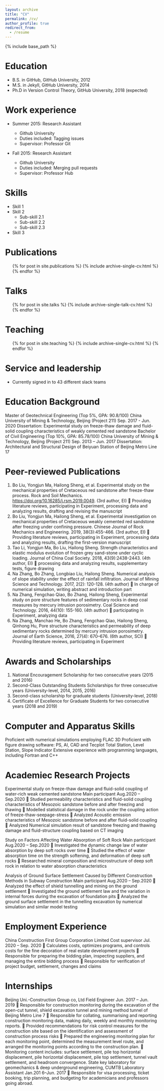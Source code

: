 ```yaml
---
layout: archive
title: "CV"
permalink: /cv/
author_profile: true
redirect_from:
  - /resume
---
```


{% include base_path %}

Education
======
* B.S. in GitHub, GitHub University, 2012
* M.S. in Jekyll, GitHub University, 2014
* Ph.D in Version Control Theory, GitHub University, 2018 (expected)

Work experience
======
* Summer 2015: Research Assistant
  * Github University
  * Duties included: Tagging issues
  * Supervisor: Professor Git

* Fall 2015: Research Assistant
  * Github University
  * Duties included: Merging pull requests
  * Supervisor: Professor Hub
  
Skills
======
* Skill 1
* Skill 2
  * Sub-skill 2.1
  * Sub-skill 2.2
  * Sub-skill 2.3
* Skill 3

Publications
======
  <ul>{% for post in site.publications %}
    {% include archive-single-cv.html %}
  {% endfor %}</ul>
  
Talks
======
  <ul>{% for post in site.talks %}
    {% include archive-single-talk-cv.html %}
  {% endfor %}</ul>
  
Teaching
======
  <ul>{% for post in site.teaching %}
    {% include archive-single-cv.html %}
  {% endfor %}</ul>
  
Service and leadership
======
* Currently signed in to 43 different slack teams


Education Background
======
Master of Geotechnical Engineering (Top 5%, GPA: 90.8/100)
China University of Mining & Technology, Beijing (Project 211)	Sep. 2017 - Jun. 2020
Dissertation: Experimental study on freeze-thaw damage and fluid-solid coupling characteristics of weakly cemented red sandstone
Bachelor of Civil Engineering (Top 10%, GPA: 85.78/100)
China University of Mining & Technology, Beijing (Project 211)	Sep. 2013 – Jun. 2017
Dissertation: Architectural and Structural Design of Beiyuan Station of Beijing Metro Line 17

Peer-reviewed Publications
======
1.	Bo Liu, Yongjun Ma, Hailong Sheng, et al. Experimental study on the mechanical properties of Cretaceous red sandstone after freeze-thaw process. Rock and Soil Mechanics. https://doi.org/10.16285/j.rsm.2019.0049. (3rd author, EI)
	Providing literature reviews, participating in Experiment, processing data and analyzing results, drafting and revising the manuscript
2.	Bo Liu, Yongjun Ma, Hailong Sheng, et al. Experimental investigation on mechanical properties of Cretaceous weakly cemented red sandstone after freezing under confining pressure. Chinese Journal of Rock Mechanics and Engineering. 2019, 38(3):455-466. (3rd author, EI)
	Providing literature reviews, participating in Experiment, processing data and analyzing results, drafting the first-version manuscript
3.	Tao Li, Yongjun Ma, Bo Liu, Hailong Sheng. Strength characteristics and elastic modulus evolution of frozen grey sand-stone under cyclic loading. Journal of China Coal Society. 2018, 43(9):2438-2443. (4th author, EI)
	processing data and analyzing results, supplementary tests, figure drawing
4.	Na Zhang, Bo Zhang, Longbiao Liu, Hailong Sheng. Numerical analysis of slope stability under the effect of rainfall infiltration. Journal of Mining Science and Technology. 2017, 2(2): 120-128. (4th author)
	In charge of numerical simulation, writing abstract and introduction part
5.	Na Zhang, Fengchao Qiao, Bo Zhang, Hailong Sheng, Experimental study on pore structure features of sedimentary rocks in deep coal measures by mercury intrusion porosimetry. Coal Science and Technology. 2016, 44(10): 155-160. (4th author)
	participating in Experiment, analyzing data 
6.	Na Zhang, Manchao He, Bo Zhang, Fengchao Qiao, Hailong Sheng, Qinhong Hu, Pore structure characteristics and permeability of deep sedimentary rocks determined by mercury intrusion porosimetry. Journal of Earth Science, 2016, 27(4): 670–676. (6th author, SCI)
	Providing literature reviews, participating in Experiment

Awards and Scholarships
======
1.	National Encouragement Scholarship for two consecutive years (2015 and 2016)
2.	Second-Class Outstanding Students Scholarships for three consecutive years (University-level, 2014, 2015, 2016)
3.	Second-class scholarship for graduate students (University-level, 2018)
4.	Certificate of Excellence for Graduate Students for two consecutive years (2018 and 2019)

Computer and Apparatus Skills
======
Proficient with numerical simulations employing FLAC 3D
Proficient with figure drawing software: PS, AI, CAD and Tecplot
Total Station, Level Station, Slope Indicator
Extensive experience with programming languages, including Fortran and C++


Academiec Research Projects
======
Experimental study on freeze-thaw damage and fluid-solid coupling of water-rich weak cemented sandstone                                                              Main participant                              Aug.2020 – Sep.2020 
	Studied permeability characteristics and fluid-solid coupling characteristics of Mesozoic sandstone before and after freezing and thawing
	Modelled statistical damage in the rock under the coupling action of freeze-thaw-seepage-stress
	Analyzed Acoustic emission characteristics of Mesozoic sandstone before and after fluid-solid coupling
	Analyzed  Numerical simulation result of sandstone freezing and thawing damage and fluid-structure coupling based on CT imaging

Study on Factors Affecting Water Absorption of Soft Rock         Main participant         Aug.2020 – Sep.2020
	Investigated the dynamic change law of water absorption by deep soft rocks over time
	Studied the effect of water absorption time on the strength softening, and deformation of deep soft rocks
	Researched mineral composition and microstructure of deep soft rock in relation to water absorption characteristics

Analysis of Ground Surface Settlement Caused by Different Construction Methods in Subway Construction
Main participant         Aug.2020 – Sep.2020
	Analyzed the effect of shield tunnelling and mining on the ground settlement
	Investigated the ground settlement law and the variation in internal forces during the excavation of foundation pits
	Analyzed the ground surface settlement in the tunnelling excavation by numerical simulation and similar model testing

Employment Experience
======
China Construction First Group Corporation Limited          Cost supervisor                                Jul. 2020 – Sep. 2020
	Calculates costs, optimizes programs, and controls costs for the fine decoration of real estate development projects
	Responsible for preparing the bidding plan, inspecting suppliers, and managing the entire bidding process
	Responsible for verification of project budget, settlement, changes and claims

Internships
======
Beijing Uni.-Construction Group co, Ltd	Field Engineer	Jun. 2017 – Jun. 2019
	Responsible for construction monitoring during the excavation of the open-cut tunnel, shield excavation tunnel and mining method tunnel of Beijing Metro Line 7
	Responsible for collating, summarising and reporting construction monitoring data, making daily, weekly and monthly monitoring reports.
	Provided recommendations for risk control measures for the construction site based on the identification and assessment of construction process risks
	Prepared the engineering monitoring plan for each monitoring point, determined the measurement level route, and arranged the monitoring points according to the construction plan.
	Monitoring content includes: surface settlement, pile top horizontal displacement, pile horizontal displacement, pile top settlement, tunnel vault settlement, and headroom convergence.
State key laboratory for geomechanics & deep underground engineering, CUMTB	Laboratory Assistant	Jan.201 6–Jun. 2017
	Responsible for visa processing, ticket booking, trip planning, and budgeting for academicians and professors going abroad.










